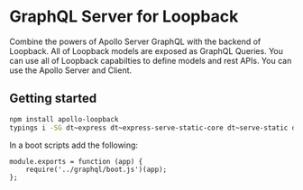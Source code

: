 # GraphQL Server for Loopback

Combine the powers of Apollo Server GraphQL with the backend of Loopback.
All of Loopback models are exposed as GraphQL Queries.
You can use all of Loopback capabilties to define models and rest APIs.
You can use the Apollo Server and Client.

## Getting started

```sh
npm install apollo-loopback
typings i -SG dt~express dt~express-serve-static-core dt~serve-static dt~mime dt~boom dt~cookies
```
In a boot scripts add the following:
```
module.exports = function (app) {
    require('../graphql/boot.js')(app);
};
```
